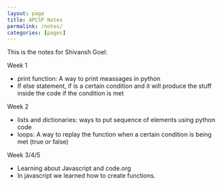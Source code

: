 ```yaml
---
layout: page
title: APCSP Notes
permalink: /notes/
categories: [pages]
---
```


This is the notes for Shivansh Goel:

Week 1
- print function: A way to print meassages in python
- If else statement, if is a certain condition and it will produce the stuff inside the code if the condition is met

Week 2
- lists and dictionaries: ways to put sequence of elements using python code
- loops: A way to replay the function when a certain condition is being met (true or false)

Week 3/4/5
- Learning about Javascript and code.org
- In javascript we learned how to create functions.